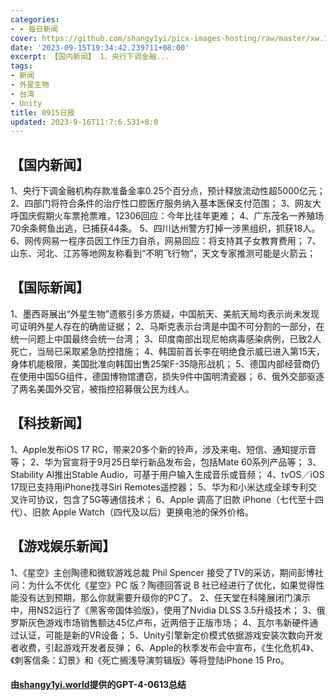 ```yaml
---
categories:
- - 每日新闻
cover: https://github.com/shangy1yi/picx-images-hosting/raw/master/xw.1a15yyeng45c.webp
date: '2023-09-15T19:34:42.239711+08:00'
excerpt: 【国内新闻】 1、央行下调金融...
tags:
- 新闻
- 外星生物
- 台湾
- Unity
title: 0915日报
updated: 2023-9-16T11:7:6.531+8:0
---
```

## 【国内新闻】

1、央行下调金融机构存款准备金率0.25个百分点，预计释放流动性超5000亿元；
2、四部门将符合条件的治疗性口腔医疗服务纳入基本医保支付范围；
3、网友大呼国庆假期火车票抢票难，12306回应：今年比往年更难；
4、广东茂名一养殖场70余条鳄鱼出逃，已捕获44条。
5、四川达州警方打掉一涉黑组织，抓获18人。
6、网传网易一程序员因工作压力自杀，网易回应：将支持其子女教育费用；
7、山东、河北、江苏等地网友称看到“不明飞行物”，天文专家推测可能是火箭云；

## 【国际新闻】

1、墨西哥展出“外星生物”遗骸引多方质疑，中国航天、美航天局均表示尚未发现可证明外星人存在的确凿证据；
2、马斯克表示台湾是中国不可分割的一部分，在统一问题上中国最终会统一台湾；
3、印度南部出现尼帕病毒感染病例，已致2人死亡，当局已采取紧急防控措施；
4、韩国前首长李在明绝食示威已进入第15天，身体机能极限，美国批准向韩国出售25架F-35隐形战机；
5、德国内部经营商仍在使用中国5G组件，德国博物馆遭窃，损失9件中国明清瓷器；
6、俄外交部驱逐了两名美国外交官，被指控招募俄公民为线人。

## 【科技新闻】

1、Apple发布iOS 17 RC，带来20多个新的铃声，涉及来电、短信、通知提示音等；
2、华为官宣将于9月25日举行新品发布会，包括Mate 60系列产品等；
3、Stability AI推出Stable Audio，可基于用户输入生成音乐或音频；
4、tvOS／iOS 17现已支持用iPhone找寻Siri Remotes遥控器；
5、华为和小米达成全球专利交叉许可协议，包含了5G等通信技术；
6、Apple 调高了旧款 iPhone（七代至十四代）、旧款 Apple Watch（四代及以后）更换电池的保外价格。

## 【游戏娱乐新闻】

1、《星空》主创陶德和微软游戏总裁 Phil Spencer 接受了TV的采访，期间彭博社问：为什么不优化《星空》PC 版？陶德回答说 B 社已经进行了优化，如果觉得性能没有达到预期，那么你就需要升级你的PC了。
2、任天堂在科隆展闭门演示中，用NS2运行了《黑客帝国体验版》，使用了Nvidia DLSS 3.5升级技术；
3、俄罗斯灰色游戏市场销售额达45亿卢布，近两倍于正版市场；
4、瓦尔韦新硬件通过认证，可能是新的VR设备；
5、Unity引擎新定价模式依据游戏安装次数向开发者收费，引起游戏开发者反弹；
6、Apple的秋季发布会中宣布，《生化危机4》、《刺客信条：幻景》和《死亡搁浅导演剪辑版》等将登陆iPhone 15 Pro。

#### 由[shangy1yi.world](https://shangy1yi.world)提供的GPT-4-0613总结
